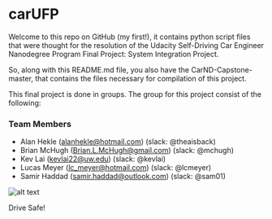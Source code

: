 # carUFP

Welcome to this repo on GitHub (my first!), it contains python script files that were thought for the resolution of the Udacity Self-Driving Car Engineer Nanodegree Program Final Project: System Integration Project.

So, along with this README.md file, you also have the CarND-Capstone-master, that contains the files necessary for compilation of this project.

This final project is done in groups. The group for this project consist of the following:

### Team Members
* Alan Hekle (alanhekle@hotmail.com) (slack: @theaisback)
* Brian McHugh (Brian.L.McHugh@gmail.com) (slack: @mchugh)
* Kev Lai (kevlai22@uw.edu) (slack: @kevlai)
* Lucas Meyer (lc_meyer@hotmail.com) (slack: @lcmeyer)
* Samir Haddad (samir.haddad@outlook.com) (slack: @sam01)


![alt text](http://dru-cdn.zipcar.com/sites/default/files/styles/content-portal-slideshow-slide/public/1_fi_GoogleDriverlessCar.jpg?itok=Lf3O025O)

Drive Safe!
